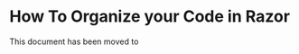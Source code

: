# How To Organize your Code in Razor

This document has been moved to [](xref:NetCode.Razor.OrganizeCode)